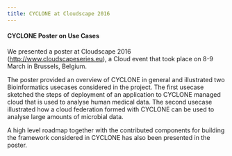 ```yaml
---
title: CYCLONE at Cloudscape 2016
---
```

#### CYCLONE Poster on Use Cases

We presented a poster at Cloudscape 2016 (http://www.cloudscapeseries.eu), a Cloud event that took place on 8-9 March in 
Brussels, Belgium.

The poster provided an overview of CYCLONE in general and illustrated two Bioinformatics usecases considered in the project. 
The first usecase sketched the steps of deployment of an application to CYCLONE managed cloud that is used to analyse human 
medical data. The second usecase illustrated how a cloud federation formed with CYCLONE can be used to analyse large amounts 
of microbial data. 

A high level roadmap together with the contributed components for building the framework considered in CYCLONE has 
also been presented in the poster. 
